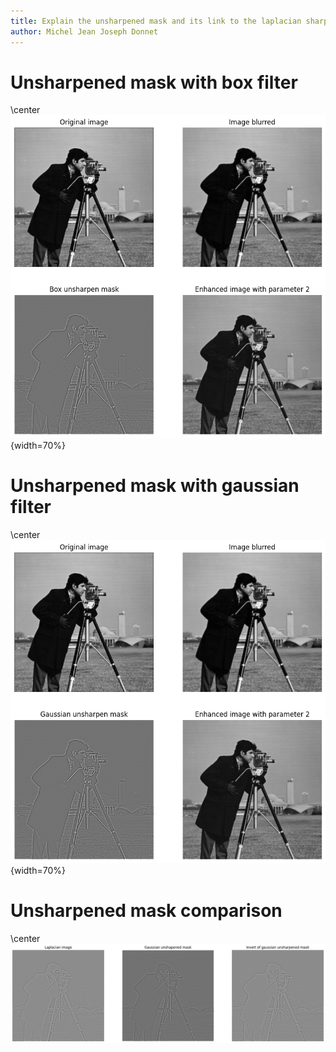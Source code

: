 ```yaml
---
title: Explain the unsharpened mask and its link to the laplacian sharpening
author: Michel Jean Joseph Donnet
---
```


# Unsharpened mask with box filter

\center ![](./images/enhanced_box.png){width=70%}

# Unsharpened mask with gaussian filter

\center ![](./images/enhanced_gaussian.png){width=70%}

# Unsharpened mask comparison

\center ![](./images/unsharpened_mask_comparison.png)



